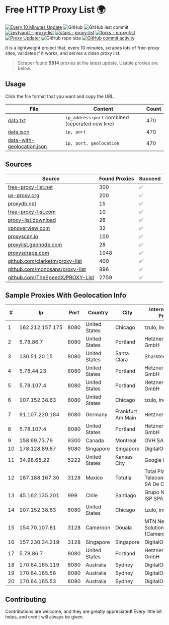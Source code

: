 
# Free HTTP Proxy List 🌍

[![Every 10 Minutes Update](https://github.com/mertguvencli/http-proxy-list/actions/workflows/main.yml/badge.svg?branch=main)](https://github.com/mertguvencli/http-proxy-list/actions/workflows/main.yml)
![GitHub](https://img.shields.io/github/license/mertguvencli/http-proxy-list)
![GitHub last commit](https://img.shields.io/github/last-commit/mertguvencli/http-proxy-list)
[![zevtyardt - proxy-list](https://img.shields.io/static/v1?label=zevtyardt&message=proxy-list&color=blue&logo=github)](https://github.com/zevtyardt/proxy-list "Go to GitHub repo")
[![stars - proxy-list](https://img.shields.io/github/stars/zevtyardt/proxy-list?style=social)](https://github.com/zevtyardt/proxy-list)
[![forks - proxy-list](https://img.shields.io/github/forks/zevtyardt/proxy-list?style=social)](https://github.com/zevtyardt/proxy-list)
[![Proxy Updater](https://github.com/zevtyardt/proxy-list/workflows/Proxy%20Updater/badge.svg)](https://github.com/zevtyardt/proxy-list/actions?query=workflow:"Proxy+Updater")
![GitHub repo size](https://img.shields.io/github/repo-size/zevtyardt/proxy-list)
[![GitHub commit activity](https://img.shields.io/github/commit-activity/m/zevtyardt/proxy-list?logo=commits)](https://github.com/zevtyardt/proxy-list/commits/main)

It is a lightweight project that, every 10 minutes, scrapes lots of free-proxy sites, validates if it works, and serves a clean proxy list.

> Scraper found **5814** proxies at the latest update. Usable proxies are below.

## Usage

Click the file format that you want and copy the URL.

|File|Content|Count|
|----|-------|-----|
|[data.txt](https://raw.githubusercontent.com/mertguvencli/http-proxy-list/main/proxy-list/data.txt)|`ip_address:port` combined (seperated new line)|470|
|[data.json](https://raw.githubusercontent.com/mertguvencli/http-proxy-list/main/proxy-list/data.json)|`ip, port`|470|
|[data-with-geolocation.json](https://raw.githubusercontent.com/mertguvencli/http-proxy-list/main/proxy-list/data-with-geolocation.json)|`ip, port, geolocation`|470|

## Sources

|Source|Found Proxies|Succeed|
|------|-------------|-------|
|[free-proxy-list.net](https://free-proxy-list.net)|300|✅|
|[us-proxy.org](https://www.us-proxy.org)|200|✅|
|[proxydb.net](http://proxydb.net)|15|✅|
|[free-proxy-list.com](https://free-proxy-list.com/?page=&port=&type%5B%5D=http&type%5B%5D=https&up_time=0&search=Search)|10|✅|
|[proxy-list.download](https://www.proxy-list.download/HTTP)|26|✅|
|[vpnoverview.com](https://vpnoverview.com/privacy/anonymous-browsing/free-proxy-servers)|32|✅|
|[proxyscan.io](https://www.proxyscan.io)|100|✅|
|[proxylist.geonode.com](https://proxylist.geonode.com/api/proxy-list?limit=300&page=1&sort_by=lastChecked&sort_type=desc&protocols=http,https)|28|✅|
|[proxyscrape.com](https://api.proxyscrape.com/v2/?request=displayproxies&protocol=http&timeout=10000&country=all&ssl=all&anonymity=all)|1048|✅|
|[github.com/clarketm/proxy-list](https://raw.githubusercontent.com/clarketm/proxy-list/master/proxy-list-raw.txt)|400|✅|
|[github.com/monosans/proxy-list](https://raw.githubusercontent.com/monosans/proxy-list/main/proxies/http.txt)|896|✅|
|[github.com/TheSpeedX/PROXY-List](https://raw.githubusercontent.com/TheSpeedX/PROXY-List/master/http.txt)|2759|✅|


## Sample Proxies With Geolocation Info

|#|Ip|Port|Country|City|Internet Service Provider|
|-|--|----|-------|----|-------------------------|
|1|162.212.157.175|8080|United States|Chicago|tzulo, inc.|
|2|5.78.86.7|8080|United States|Portland|Hetzner Online GmbH|
|3|130.51.20.15|8080|United States|Santa Clara|Sharktech|
|4|5.78.44.23|8080|United States|Portland|Hetzner Online GmbH|
|5|5.78.107.4|8080|United States|Portland|Hetzner Online GmbH|
|6|107.152.38.63|8080|United States|Chicago|tzulo, inc.|
|7|91.107.220.184|8080|Germany|Frankfurt Am Main|Hetzner Online AG|
|8|5.78.107.4|8080|United States|Portland|Hetzner Online GmbH|
|9|158.69.73.79|9300|Canada|Montreal|OVH SAS|
|10|178.128.89.87|8080|Singapore|Singapore|DigitalOcean, LLC|
|11|34.98.65.22|5222|United States|Kansas City|Google LLC|
|12|187.188.167.30|3128|Mexico|Totutla|Total Play Telecomunicaciones SA De CV|
|13|45.162.135.201|999|Chile|Santiago|Grupo Noredzone ISP SPA|
|14|107.152.38.63|8080|United States|Chicago|tzulo, inc.|
|15|154.70.107.81|3128|Cameroon|Douala|MTN Network Solutions (Cameroon)|
|16|157.230.34.219|3128|Singapore|Singapore|DigitalOcean, LLC|
|17|5.78.86.7|8080|United States|Portland|Hetzner Online GmbH|
|18|170.64.165.119|8080|Australia|Sydney|DigitalOcean, LLC|
|19|170.64.165.58|8080|Australia|Sydney|DigitalOcean, LLC|
|20|170.64.165.53|8080|Australia|Sydney|DigitalOcean, LLC|



## Contributing

Contributions are welcome, and they are greatly appreciated! Every
little bit helps, and credit will always be given.

